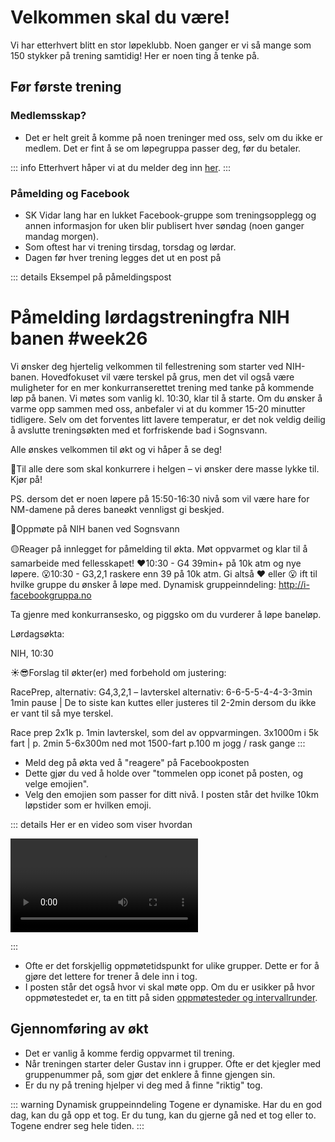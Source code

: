 # Velkommen skal du være!

Vi har etterhvert blitt en stor løpeklubb. Noen ganger er vi så mange som 150 stykker på trening samtidig! Her er noen ting å tenke på.

## Før første trening

### Medlemsskap?

* Det er helt greit å komme på noen treninger med oss, selv om du ikke er medlem. Det er fint å se om løpegruppa passer deg, før du betaler.

::: info
Etterhvert håper vi at du melder deg inn [her](https://club.spond.com/landing/signup/skvidar?fbclid=IwAR1ql8u72it5s3n-UZy_hc5ZVI_6bX5mzWpLEl0cRuDvKxgB1-KsANnBoLg).
:::

### Påmelding og Facebook

* SK Vidar lang har en lukket Facebook-gruppe som treningsopplegg og annen informasjon for uken blir publisert hver søndag (noen ganger mandag morgen).
* Som oftest har vi trening tirsdag, torsdag og lørdar.
* Dagen før hver trening legges det ut en post på 

::: details Eksempel på påmeldingspost
# Påmelding lørdagstreningfra NIH banen #week26

Vi ønsker deg hjertelig velkommen til fellestrening som starter ved NIH-banen. Hovedfokuset vil være terskel på grus, men det vil også være muligheter for en mer konkurranserettet trening med tanke på kommende løp på banen. Vi møtes som vanlig kl. 10:30, klar til å starte. Om du ønsker å varme opp sammen med oss, anbefaler vi at du kommer 15-20 minutter tidligere. Selv om det forventes litt lavere temperatur, er det nok veldig deilig å avslutte treningsøkten med et forfriskende bad i Sognsvann.

Alle ønskes velkommen til økt og vi håper å se deg!

🏁Til alle dere som skal konkurrere i helgen – vi ønsker dere masse lykke til. Kjør på!

PS. dersom det er noen løpere på 15:50-16:30 nivå som vil være hare for NM-damene på deres baneøkt vennligst gi beskjed.

🚩Oppmøte på NIH banen ved Sognsvann

🟡Reager på innlegget for påmelding til økta. Møt oppvarmet og klar til å samarbeide med fellesskapet!
❤10:30 - G4 39min+ på 10k atm og nye løpere.
😮10:30 - G3,2,1 raskere enn 39 på 10k atm. Gi altså ❤ eller 😮 ift til hvilke gruppe du ønsker å løpe med.
Dynamisk gruppeinndeling: http://i-facebookgruppa.no

Ta gjenre med konkurransesko, og piggsko om du vurderer å løpe baneløp.

Lørdagsøkta:

NIH, 10:30

☀😎Forslag til økter(er) med forbehold om justering:

RacePrep, alternativ:
G4,3,2,1 – lavterskel alternativ:
6-6-5-5-4-4-3-3min
1min pause
| De to siste kan kuttes eller justeres til 2-2min dersom du ikke er vant til så mye terskel.

Race prep
2x1k p. 1min lavterskel, som del av oppvarmingen.
3x1000m i 5k fart | p. 2min
5-6x300m ned mot 1500-fart p.100 m jogg / rask gange
:::

* Meld deg på økta ved å "reagere" på Facebookposten
* Dette gjør du ved å holde over "tommelen opp iconet på posten, og velge emojien".
* Velg den emojien som passer for ditt nivå. I posten står det hvilke 10km løpstider som er hvilken emoji.

::: details Her er en video som viser hvordan

<video controls>
  <source src="/public/intro/facebook-react.webm" type="video/webm">
  Nettleseren din støtter ikke video.
</video>

:::

* Ofte er det forskjellig oppmøtetidspunkt for ulike grupper. Dette er for å gjøre det lettere for trener å dele inn i tog.
* I posten står det også hvor vi skal møte opp. Om du er usikker på hvor oppmøtestedet er, ta en titt på siden [oppmøtesteder og intervallrunder](/intro/steder).

## Gjennomføring av økt

* Det er vanlig å komme ferdig oppvarmet til trening.
* Når treningen starter deler Gustav inn i grupper. Ofte er det kjegler med gruppenummer på, som gjør det enklere å finne gjengen sin.
* Er du ny på trening hjelper vi deg med å finne "riktig" tog.

::: warning Dynamisk gruppeinndeling
Togene er dynamiske. Har du en god dag, kan du gå opp et tog. Er du tung, kan du gjerne gå ned et tog eller to. Togene endrer seg hele tiden.
:::
